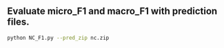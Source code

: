 ## Evaluate micro_F1 and macro_F1 with prediction files.
```bash
python NC_F1.py --pred_zip nc.zip
``` 